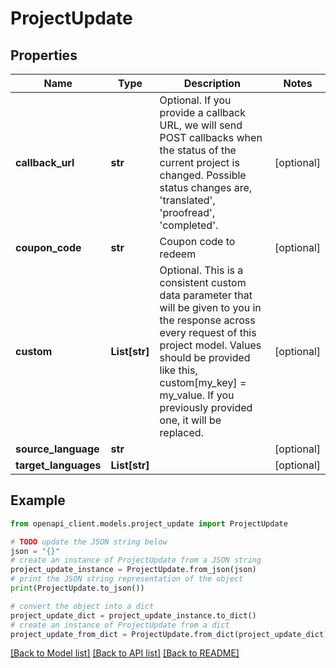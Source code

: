 # ProjectUpdate


## Properties

Name | Type | Description | Notes
------------ | ------------- | ------------- | -------------
**callback_url** | **str** | Optional. If you provide a callback URL, we will send POST callbacks when the status of the current project is changed. Possible status changes are, &#39;translated&#39;, &#39;proofread&#39;, &#39;completed&#39;. | [optional] 
**coupon_code** | **str** | Coupon code to redeem | [optional] 
**custom** | **List[str]** | Optional. This is a consistent custom data parameter that will be given to you in the response across every request of this project model. Values should be provided like this, custom[my_key] &#x3D; my_value. If you previously provided one, it will be replaced. | [optional] 
**source_language** | **str** |  | [optional] 
**target_languages** | **List[str]** |  | [optional] 

## Example

```python
from openapi_client.models.project_update import ProjectUpdate

# TODO update the JSON string below
json = "{}"
# create an instance of ProjectUpdate from a JSON string
project_update_instance = ProjectUpdate.from_json(json)
# print the JSON string representation of the object
print(ProjectUpdate.to_json())

# convert the object into a dict
project_update_dict = project_update_instance.to_dict()
# create an instance of ProjectUpdate from a dict
project_update_from_dict = ProjectUpdate.from_dict(project_update_dict)
```
[[Back to Model list]](../README.md#documentation-for-models) [[Back to API list]](../README.md#documentation-for-api-endpoints) [[Back to README]](../README.md)


